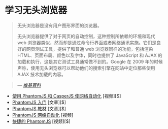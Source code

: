 # 学习无头浏览器

> 无头浏览器是没有用户图形界面的浏览器。
>
> 无头浏览器提供了对于网页的自动控制，这种控制所依赖的环境和现代 web 浏览器类似，然而却是通过命令行界面或者网络通讯实施。它们是良好的网页测试工具，提供了和普通 web 浏览器同样的功能，包括渲染 HTML、页面布局、颜色以及字体，同时也提供了 JavaScript 和 AJAX 的加载和执行，这是其它测试工具通常做不到的。Google 在 2009 年的时候声称，使用无头浏览器可以帮助他们的搜索引擎在网站中定位那些使用 AJAX 技术加载的内容。

><cite>&#8212; [维基百科](https://en.wikipedia.org/wiki/Headless_browser)</cite>

* [使用 PhantomJS 和 CasperJS 使网络自动化](https://app.pluralsight.com/library/courses/automating-web-phantom-js-casper-js/table-of-contents) [视频][$]
* [PhantomJS 入门](https://www.amazon.com/Getting-Started-PhantomJS-Aries-Beltran/dp/1782164227/?&_encoding=UTF8&tag=frontend-handbook-20&linkCode=ur2&linkId=b3838a0feeb0fad33069af34e9a5aa1e&camp=1789&creative=9325) [文章][$]
* [PhantomJS 教材](https://www.amazon.com/PhantomJS-Cookbook-Rob-Friesel/dp/178398192X?&_encoding=UTF8&tag=frontend-handbook-20&linkCode=ur2&linkId=fd9f7dddf81520cd186b72918ab5df59&camp=1789&creative=9325) [文章][$]
* [PhantomJS 网络自动化](https://www.youtube.com/watch?v=OqEcn_6GBDI) [视频]
* [快捷的 PhantomJS](https://www.packtpub.com/web-development/rapid-phantomjs-video) [视频][$]
